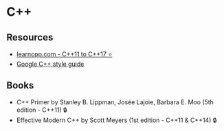 # C++

## Resources

* [learncpp.com - C++11 to C++17 :star:](https://learncpp.com)
* [Google C++ style guide](https://google.github.io/styleguide/cppguide.html)

## Books
* C++ Primer by Stanley B. Lippman, Josée Lajoie, Barbara E. Moo (5th edition - C++11) :lock:
* Effective Modern C++ by Scott Meyers (1st edition - C++11 & C++14) :lock:
